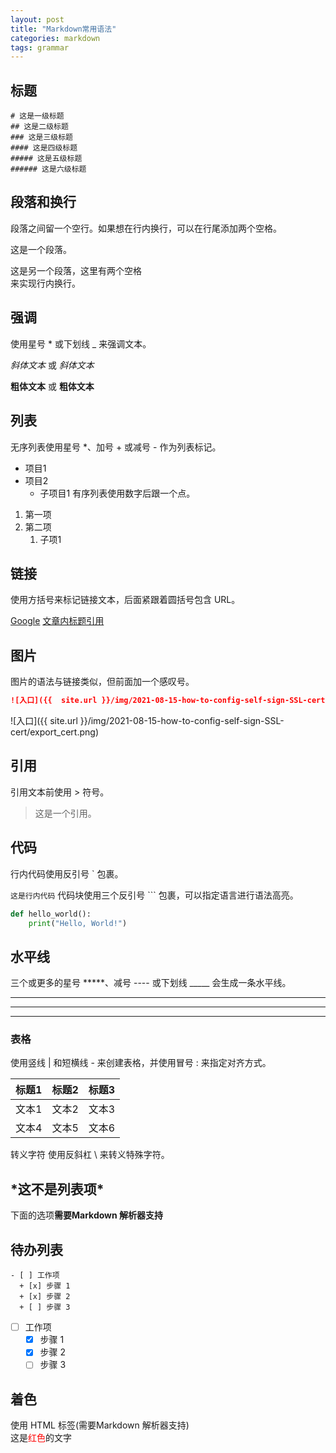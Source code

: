 ```yaml
---
layout: post
title: "Markdown常用语法"
categories: markdown
tags: grammar
---
```

## 标题
```
# 这是一级标题
## 这是二级标题
### 这是三级标题
#### 这是四级标题
##### 这是五级标题
###### 这是六级标题
```
## 段落和换行
段落之间留一个空行。如果想在行内换行，可以在行尾添加两个空格。

这是一个段落。

这是另一个段落，这里有两个空格  
来实现行内换行。

## 强调
使用星号 * 或下划线 _ 来强调文本。

*斜体文本* 或 _斜体文本_

**粗体文本** 或 __粗体文本__

## 列表
无序列表使用星号 *、加号 + 或减号 - 作为列表标记。

* 项目1
* 项目2
  * 子项目1
有序列表使用数字后跟一个点。

1. 第一项
2. 第二项
   1. 子项1

## 链接
使用方括号来标记链接文本，后面紧跟着圆括号包含 URL。

[Google](https://www.google.com)
[文章内标题引用](#标题)

## 图片
图片的语法与链接类似，但前面加一个感叹号。
```markdown
![入口]({{  site.url }}/img/2021-08-15-how-to-config-self-sign-SSL-cert/export_cert.png)  
```
![入口]({{  site.url }}/img/2021-08-15-how-to-config-self-sign-SSL-cert/export_cert.png)  

## 引用
引用文本前使用 > 符号。

> 这是一个引用。

## 代码
行内代码使用反引号 ` 包裹。

`这是行内代码`
代码块使用三个反引号 ``` 包裹，可以指定语言进行语法高亮。

```python
def hello_world():
    print("Hello, World!")
```
## 水平线

三个或更多的星号 *****、减号 ---- 或下划线 _____ 会生成一条水平线。


---

--------

___

### 表格
使用竖线 | 和短横线 - 来创建表格，并使用冒号 : 来指定对齐方式。

| 标题1 | 标题2 | 标题3 |
|-------|:-----:|------:|
| 文本1 | 文本2 | 文本3 |
| 文本4 | 文本5 | 文本6 |

转义字符
使用反斜杠 \ 来转义特殊字符。

\*这不是列表项\*
---
下面的选项**需要Markdown 解析器支持**
## 待办列表
```
- [ ] 工作项
  + [x] 步骤 1
  + [x] 步骤 2
  + [ ] 步骤 3
```
- [ ] 工作项
  + [x] 步骤 1
  + [x] 步骤 2
  + [ ] 步骤 3

## 着色
使用 HTML 标签(需要Markdown 解析器支持)  
这是<span style="color: red">红色</span>的文字
